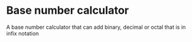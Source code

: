 # Base number calculator

A base number calculator that can add binary, decimal or octal that is in infix notation
